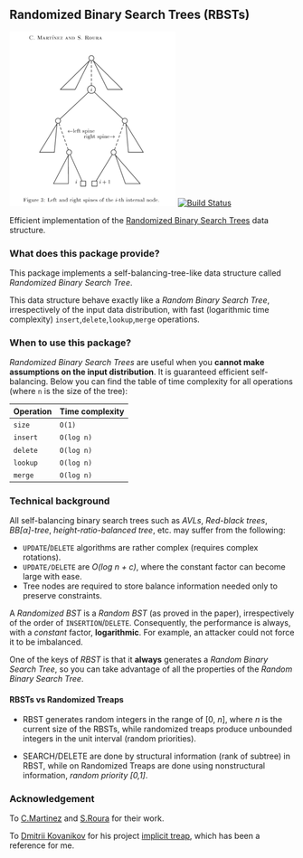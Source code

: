 ## Randomized Binary Search Trees (RBSTs)

![RBST nodes](./images/rbst.png)
[![Build Status](https://travis-ci.org/monadplus/RBST.svg?branch=master)](https://travis-ci.org/monadplus/RBST)

Efficient implementation of the [Randomized Binary Search Trees][1] data structure.

### What does this package provide?

This package implements a self-balancing-tree-like data structure called _Randomized Binary Search Tree_.

This data structure behave exactly like a _Random Binary Search Tree_, irrespectively of the input data distribution, with fast (logarithmic time complexity) `insert`,`delete`,`lookup`,`merge` operations.

### When to use this package?

_Randomized Binary Search Trees_ are useful when you __cannot make assumptions on the input distribution__. It is guaranteed efficient self-balancing. Below you can find the table of time complexity for all operations (where `n` is the size of the tree):

| Operation | Time complexity |
|-----------|-----------------|
| `size`    | `O(1)`          |
| `insert`  | `O(log n)`      |
| `delete`  | `O(log n)`      |
| `lookup`  | `O(log n)`      |
| `merge`   | `O(log n)`      |

### Technical background

All self-balancing binary search trees such as _AVLs_, _Red-black trees_, _BB[α]-tree_, _height-ratio-balanced tree_, etc. may suffer from the following:

- `UPDATE`/`DELETE` algorithms are rather complex (requires complex rotations).
- `UPDATE/DELETE` are _O(log n + c)_, where the constant factor can become large with ease.
- Tree nodes are required to store balance information needed only to preserve constraints.

A _Randomized BST_ is a _Random BST_ (as proved in the paper), irrespectively of the order of `INSERTION`/`DELETE`. Consequently, the performance is always, with a _constant_ factor, __logarithmic__. For example, an attacker could not force it to be imbalanced.

One of the keys of _RBST_ is that it __always__ generates a _Random Binary Search Tree_, so you can take advantage of all the properties of the _Random Binary Search Tree_.

#### RBSTs vs Randomized Treaps

- RBST generates random integers in the range of [0, _n_], where _n_ is the current size of the RBSTs, while randomized treaps produce unbounded integers in the unit interval (random priorities).

- SEARCH/DELETE are done by structural information (rank of subtree) in RBST, while on Randomized Treaps are done using nonstructural information, _random priority [0,1]_.

### Acknowledgement

To [C.Martinez](https://www.cs.upc.edu/~conrado/) and [S.Roura](https://www.cs.upc.edu/~roura/) for their work.

To [Dmitrii Kovanikov](https://github.com/chshersh) for his project [implicit treap][2], which has been a reference for me.

[1]: http://akira.ruc.dk/~keld/teaching/algoritmedesign_f08/Artikler/03/Martinez97.pdf
[2]: https://github.com/chshersh/treap
